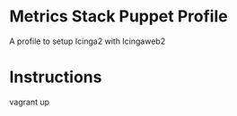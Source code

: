 # Metrics Stack Puppet Profile

A profile to setup Icinga2 with Icingaweb2

# Instructions

vagrant up
